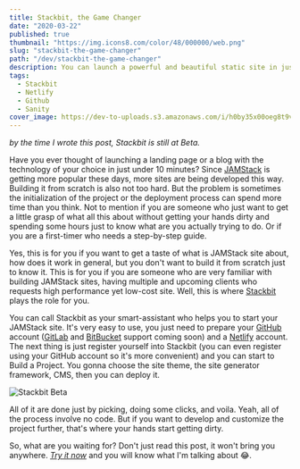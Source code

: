 ```yaml
---
title: Stackbit, the Game Changer
date: "2020-03-22"
published: true
thumbnail: "https://img.icons8.com/color/48/000000/web.png"
slug: "stackbit-the-game-changer"
path: "/dev/stackbit-the-game-changer"
description: You can launch a powerful and beautiful static site in just under 10 minutes and at super low-cost.
tags: 
  - Stackbit
  - Netlify
  - Github
  - Sanity
cover_image: https://dev-to-uploads.s3.amazonaws.com/i/h0by35x00oeg8t9v7k90.png
---
```

*by the time I wrote this post, Stackbit is still at Beta.*

Have you ever thought of launching a landing page or a blog with the technology of your choice in just under 10 minutes? Since <a href="https://jamstack.wtf/#meaning" target="_blank" rel="noopener">JAMStack</a> is getting more popular these days, more sites are being developed this way. Building it from scratch is also not too hard. But the problem is sometimes the initialization of the project or the deployment process can spend more time than you think. Not to mention if you are someone who just want to get a little grasp of what all this about without getting your hands dirty and spending some hours just to know what are you actually trying to do. Or if you are a first-timer who needs a step-by-step guide.

Yes, this is for you if you want to get a taste of what is JAMStack site about, how does it work in general, but you don't want to build it from scratch just to know it. This is for you if you are someone who are very familiar with building JAMStack sites, having multiple and upcoming clients who requests high performance yet low-cost site. Well, this is where <a href="https://www.stackbit.com/" target="_blank" rel="noopener">Stackbit</a> plays the role for you.

You can call Stackbit as your smart-assistant who helps you to start your JAMStack site. It's very easy to use, you just need to prepare your <a href="https://github.com/" target="_blank" rel="noopener">GitHub</a> account (<a href="https://gitlab.com/" target="_blank" rel="noopener">GitLab</a> and <a href="https://bitbucket.com/" target="_blank" rel="noopener">BitBucket</a> support coming soon) and a <a href="https://netlify.com/" target="_blank" rel="noopener">Netlify</a> account. The next thing is just register yourself into Stackbit (you can even register using your GitHub account so it's more convenient) and you can start to Build a Project. You gonna choose the site theme, the site generator framework, CMS, then you can deploy it. 

![Stackbit Beta](https://sznm.dev/images/stackbit-beta.png)

All of it are done just by picking, doing some clicks, and voila. Yeah, all of the process involve no code. But if you want to develop and customize the project further, that's where your hands start getting dirty.

So, what are you waiting for? Don't just read this post, it won't bring you anywhere. *<a href="https://www.stackbit.com/" target="_blank" rel="noopener">Try it now</a>* and you will know what I'm talking about 😂.